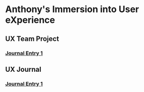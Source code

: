 # Anthony's Immersion into User eXperience 


## UX Team Project

### [Journal Entry 1](https://github.com/UsabilityEngineering/TaskMasters)

## UX Journal

### [Journal Entry 1](https://github.com/UsabilityEngineering/ux-portfolio-Brackett1/tree/master/ux-journal1)


